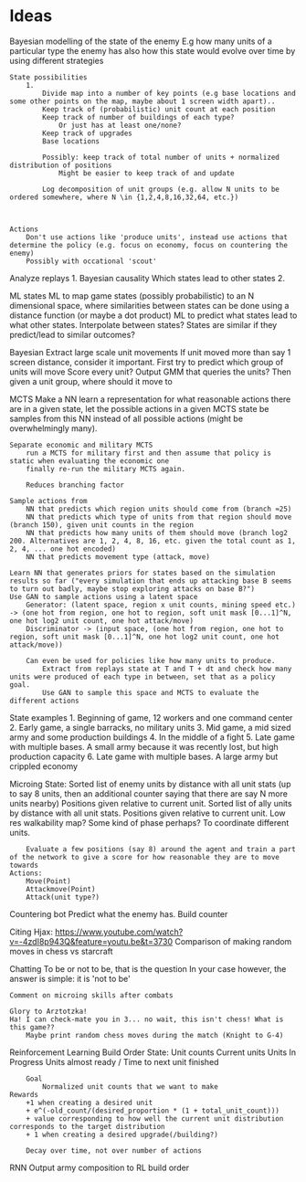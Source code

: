 Ideas
=====



Bayesian modelling of the state of the enemy
	E.g how many units of a particular type the enemy has
	also how this state would evolve over time by using different strategies

	State possibilities
		1.
			Divide map into a number of key points (e.g base locations and some other points on the map, maybe about 1 screen width apart)..
			Keep track of (probabilistic) unit count at each position
			Keep track of number of buildings of each type?
				Or just has at least one/none?
			Keep track of upgrades
			Base locations

			Possibly: keep track of total number of units + normalized distribution of positions
				Might be easier to keep track of and update

			Log decomposition of unit groups (e.g. allow N units to be ordered somewhere, where N \in {1,2,4,8,16,32,64, etc.})



	Actions
		Don't use actions like 'produce units', instead use actions that determine the policy (e.g. focus on economy, focus on countering the enemy)
		Possibly with occational 'scout'
Analyze replays
	1. Bayesian causality
		Which states lead to other states
	2. 

ML states
	ML to map game states (possibly probabilistic) to an N dimensional space, where similarities between states can be done using a distance function (or maybe a dot product)
	ML to predict what states lead to what other states.
	Interpolate between states?
	States are similar if they predict/lead to similar outcomes?

Bayesian
	Extract large scale unit movements
		If unit moved more than say 1 screen distance, consider it important.
			First try to predict which group of units will move
				Score every unit?
				Output GMM that queries the units?
			Then given a unit group, where should it move to

MCTS
	Make a NN learn a representation for what reasonable actions there are in a given state, let the possible actions in a given MCTS state be samples from this NN instead of all possible actions (might be overwhelmingly many).

	Separate economic and military MCTS
		run a MCTS for military first and then assume that policy is static when evaluating the economic one
		finally re-run the military MCTS again.

		Reduces branching factor

	Sample actions from
		NN that predicts which region units should come from (branch ≈25)
		NN that predicts which type of units from that region should move (branch 150), given unit counts in the region
		NN that predicts how many units of them should move (branch log2 200. Alternatives are 1, 2, 4, 8, 16, etc. given the total count as 1, 2, 4, ... one hot encoded)
		NN that predicts movement type (attack, move)

	Learn NN that generates priors for states based on the simulation results so far ("every simulation that ends up attacking base B seems to turn out badly, maybe stop exploring attacks on base B?")
	Use GAN to sample actions using a latent space
		Generator: (latent space, region x unit counts, mining speed etc.) -> (one hot from region, one hot to region, soft unit mask [0...1]^N, one hot log2 unit count, one hot attack/move)
		Discriminator -> (input space, (one hot from region, one hot to region, soft unit mask [0...1]^N, one hot log2 unit count, one hot attack/move))

		Can even be used for policies like how many units to produce.
			Extract from replays state at T and T + dt and check how many units were produced of each type in between, set that as a policy goal.
			Use GAN to sample this space and MCTS to evaluate the different actions

State examples
	1. Beginning of game, 12 workers and one command center
	2. Early game, a single barracks, no military units
	3. Mid game, a mid sized army and some production buildings
	4. In the middle of a fight
	5. Late game with multiple bases. A small army because it was recently lost, but high production capacity
	6. Late game with multiple bases. A large army but crippled economy

Microing
	State:
		Sorted list of enemy units by distance with all unit stats (up to say 8 units, then an additional counter saying that there are say N more units nearby)
			Positions given relative to current unit.
		Sorted list of ally units by distance with all unit stats.
			Positions given relative to current unit.
		Low res walkability map?
		Some kind of phase perhaps? To coordinate different units.

		Evaluate a few positions (say 8) around the agent and train a part of the network to give a score for how reasonable they are to move towards
	Actions:
		Move(Point)
		Attackmove(Point)
		Attack(unit type?)


Countering bot
	Predict what the enemy has.
		Build counter

Citing
	Hjax: https://www.youtube.com/watch?v=-4zdI8p943Q&feature=youtu.be&t=3730
		Comparison of making random moves in chess vs starcraft

Chatting
	To be or not to be, that is the question
		In your case however, the answer is simple: it is 'not to be'

	Comment on microing skills after combats

	Glory to Arztotzka!
	Ha! I can check-mate you in 3... no wait, this isn't chess! What is this game??
		Maybe print random chess moves during the match (Knight to G-4)
		


Reinforcement Learning Build Order
	State:
		Unit counts
			Current units
			Units In Progress
			Units almost ready / Time to next unit finished

		Goal
			Normalized unit counts that we want to make
	Rewards
		+1 when creating a desired unit
		+ e^(-old_count/(desired_proportion * (1 + total_unit_count)))
		+ value corresponding to how well the current unit distribution corresponds to the target distribution
		+ 1 when creating a desired upgrade(/building?)
		
		Decay over time, not over number of actions


RNN
	Output army composition to RL build order